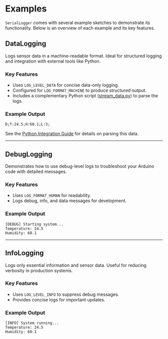 # Examples

`SerialLogger` comes with several example sketches to demonstrate its functionality. Below is an overview of each example and its key features.

## DataLogging
Logs sensor data in a machine-readable format. Ideal for structured logging and integration with external tools like Python.

### Key Features
- Uses `LOG_LEVEL_DATA` for concise data-only logging.
- Configured for `LOG_FORMAT_MACHINE` to produce structured output.
- Includes a complementary Python script ([stream_data.py](python-integration.md)) to parse the logs.

### Example Output
```
D;T:24.5;H:60.1;L:3;
```

See the [Python Integration Guide](python-integration.md) for details on parsing this data.

---

## DebugLogging
Demonstrates how to use debug-level logs to troubleshoot your Arduino code with detailed messages.

### Key Features
- Uses `LOG_FORMAT_HUMAN` for readability.
- Logs debug, info, and data messages for development.

### Example Output
```
[DEBUG] Starting system...
Temperature: 24.5
Humidity: 60.1
```

---

## InfoLogging
Logs only essential information and sensor data. Useful for reducing verbosity in production systems.

### Key Features
- Uses `LOG_LEVEL_INFO` to suppress debug messages.
- Provides concise logs for important updates.

### Example Output
```
[INFO] System running...
Temperature: 24.5
Humidity: 60.1
```